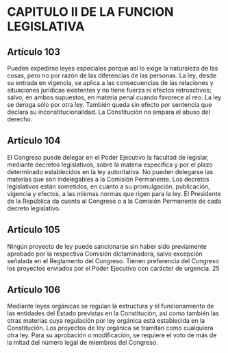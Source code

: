 # CAPITULO II DE LA FUNCION LEGISLATIVA
## Artículo 103
Pueden expedirse leyes especiales porque así lo exige la naturaleza de las cosas, pero no por razón de las diferencias de las personas. La ley, desde su entrada en vigencia, se aplica a las consecuencias de las relaciones y situaciones jurídicas existentes y no tiene fuerza ni efectos retroactivos; salvo, en ambos supuestos, en materia penal cuando favorece al reo. La ley se deroga sólo por otra ley. También queda sin efecto por sentencia que declara su inconstitucionalidad. La Constitución no ampara el abuso del derecho. 


## Artículo 104
El Congreso puede delegar en el Poder Ejecutivo la facultad de legislar, mediante decretos legislativos, sobre la materia específica y por el plazo determinado establecidos en la ley autoritativa. No pueden delegarse las materias que son indelegables a la Comisión Permanente. Los decretos legislativos están sometidos, en cuanto a su promulgación, publicación, vigencia y efectos, a las mismas normas que rigen para la ley. El Presidente de la República da cuenta al Congreso o a la Comisión Permanente de cada decreto legislativo. 


## Artículo 105
Ningún proyecto de ley puede sancionarse sin haber sido previamente aprobado por la respectiva Comisión dictaminadora, salvo excepción señalada en el Reglamento del Congreso. Tienen preferencia del Congreso los proyectos enviados por el Poder Ejecutivo con carácter de urgencia. 25 


## Artículo 106
Mediante leyes orgánicas se regulan la estructura y el funcionamiento de las entidades del Estado previstas en la Constitución, así como también las otras materias cuya regulación por ley orgánica está establecida en la Constitución. Los proyectos de ley orgánica se tramitan como cualquiera otra ley. Para su aprobación o modificación, se requiere el voto de más de la mitad del número legal de miembros del Congreso.  

